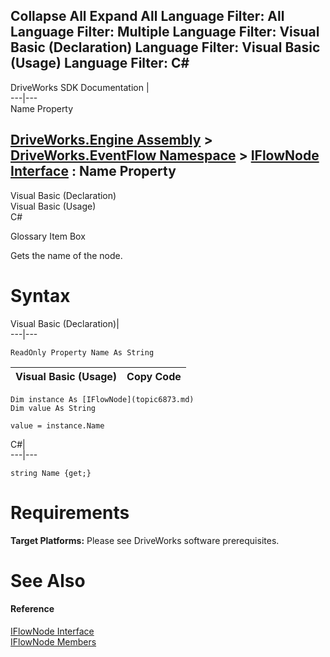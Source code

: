 Collapse All Expand All Language Filter: All  Language Filter: Multiple  Language Filter: Visual Basic (Declaration) Language Filter: Visual Basic (Usage) Language Filter: C#  
---  
DriveWorks SDK Documentation  |   
---|---  
Name Property   
  
[DriveWorks.Engine Assembly](topic2156.md) > [DriveWorks.EventFlow Namespace](topic6871.md) > [IFlowNode Interface](topic6873.md) : Name Property  
---  
  
Visual Basic (Declaration)    
Visual Basic (Usage)    
C# 

Glossary Item Box

Gets the name of the node. 

# Syntax

Visual Basic (Declaration)|   
---|---  
      
    
    ReadOnly Property Name As String  
  
Visual Basic (Usage)| Copy Code  
---|---  
      
    
    Dim instance As [IFlowNode](topic6873.md)
    Dim value As String
     
    value = instance.Name  
  
C#|   
---|---  
      
    
    string Name {get;}  
  
# Requirements

**Target Platforms:** Please see DriveWorks software prerequisites.

# See Also

#### Reference

[IFlowNode Interface](topic6873.md)   
[IFlowNode Members](topic6874.md)



